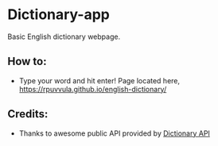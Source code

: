 # Dictionary-app

Basic English dictionary webpage.

## How to:
* Type your word and hit enter! Page located here, https://rpuvvula.github.io/english-dictionary/

## Credits:
* Thanks to awesome public API provided by [Dictionary API](https://dictionaryapi.dev/)
